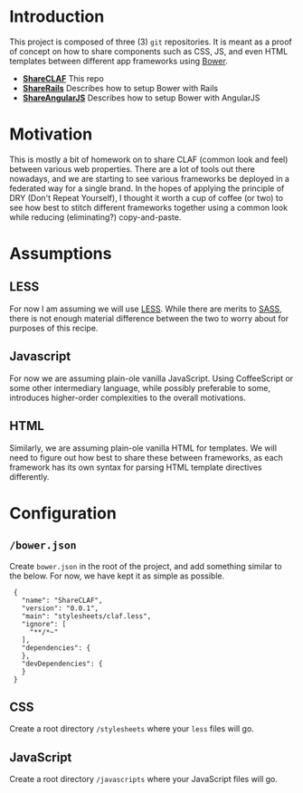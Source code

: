 Introduction
======

This project is composed of three (3) `git` repositories.  It is meant as a
proof of concept on how to share components such as CSS, JS, and even HTML
templates between different app frameworks using [Bower](http://bower.io).

  * **[ShareCLAF](http://github.com/wwvuillemot/ShareCLAF)** This repo
  * **[ShareRails](http://github.com/wwvuillemot/ShareRails)** Describes how to setup Bower with Rails
  * **[ShareAngularJS](http://github.com/wwvuillemot/ShareAngularJS)** Describes how to setup Bower with AngularJS

Motivation
======

This is mostly a bit of homework on to share CLAF (common look and feel) between
various web properties.  There are a lot of tools out there nowadays, and we are
starting to see various frameworks be deployed in a federated way for a single
brand.  In the hopes of applying the principle of DRY (Don't Repeat Yourself), I
thought it worth a cup of coffee (or two) to see how best to stitch different
frameworks together using a common look while reducing (eliminating?)
copy-and-paste.

Assumptions
=======

LESS
-----

For now I am assuming we will use [LESS](http://lesscss.org).  While there are
merits to [SASS](http://sass-lang.com), there is not enough material difference
between the two to worry about for purposes of this recipe.

Javascript
------

For now we are assuming plain-ole vanilla JavaScript.  Using CoffeeScript or
some other intermediary language, while possibly preferable to some, introduces
higher-order complexities to the overall motivations.

HTML
------

Similarly, we are assuming plain-ole vanilla HTML for templates.  We will need
to figure out how best to share these between frameworks, as each framework has
its own syntax for parsing HTML  template directives differently.

Configuration
========

`/bower.json`
------------

Create `bower.json` in the root of the project, and add something similar to the
below.  For now, we have kept it as simple as possible.

     {
       "name": "ShareCLAF",
       "version": "0.0.1",
       "main": "stylesheets/claf.less",
       "ignore": [
         "**/*~"
       ],
       "dependencies": {
       },
       "devDependencies": {
       }
     }

CSS
-----

Create a root directory `/stylesheets` where your `less` files will go.

JavaScript
------

Create a root directory `/javascripts` where your JavaScript files will go.
